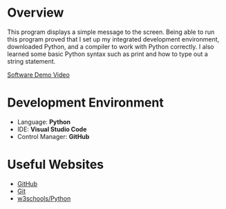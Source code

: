 # Overview

This program displays a simple message to the screen. Being able to run this program proved that I set up my integrated development environment, downloaded Python, and a compiler to work with Python correctly. I also learned some basic Python syntax such as print and how to type out a string statement.

[Software Demo Video](https://youtu.be/Ta_M0UO2m1k)


# Development Environment

* Language: <b>Python</b>
* IDE: <b>Visual Studio Code</b>
* Control Manager: <b>GitHub</b>


# Useful Websites

* [GitHub](https://desktop.github.com/)
* [Git](https://git-scm.com/downloads)
* [w3schools/Python](https://www.w3schools.com/python/)